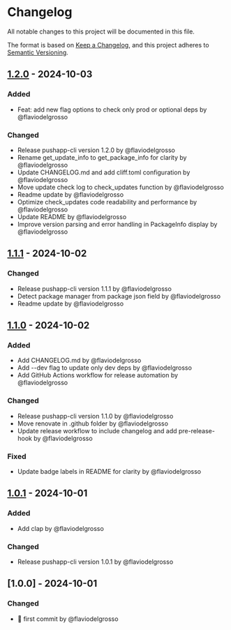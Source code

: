 # Changelog

All notable changes to this project will be documented in this file.

The format is based on [Keep a Changelog](https://keepachangelog.com/en/1.0.0/),
and this project adheres to [Semantic Versioning](https://semver.org/spec/v2.0.0.html).

## [1.2.0] - 2024-10-03

### Added
- Feat: add new flag options to check only prod or optional deps by @flaviodelgrosso

### Changed
- Release pushapp-cli version 1.2.0 by @flaviodelgrosso
- Rename get_update_info to get_package_info for clarity by @flaviodelgrosso
- Update CHANGELOG.md and add cliff.toml configuration by @flaviodelgrosso
- Move update check log to check_updates function by @flaviodelgrosso
- Readme update by @flaviodelgrosso
- Optimize check_updates code readability and performance by @flaviodelgrosso
- Update README by @flaviodelgrosso
- Improve version parsing and error handling in PackageInfo display by @flaviodelgrosso

## [1.1.1] - 2024-10-02

### Changed
- Release pushapp-cli version 1.1.1 by @flaviodelgrosso
- Detect package manager from package json field by @flaviodelgrosso
- Readme update by @flaviodelgrosso

## [1.1.0] - 2024-10-02

### Added
- Add CHANGELOG.md by @flaviodelgrosso
- Add --dev flag to update only dev deps by @flaviodelgrosso
- Add GitHub Actions workflow for release automation by @flaviodelgrosso

### Changed
- Release pushapp-cli version 1.1.0 by @flaviodelgrosso
- Move renovate in .github folder by @flaviodelgrosso
- Update release workflow to include changelog and add pre-release-hook by @flaviodelgrosso

### Fixed
- Update badge labels in README for clarity by @flaviodelgrosso

## [1.0.1] - 2024-10-01

### Added
- Add clap by @flaviodelgrosso

### Changed
- Release pushapp-cli version 1.0.1 by @flaviodelgrosso

## [1.0.0] - 2024-10-01

### Changed
- 🚀 first commit by @flaviodelgrosso

[1.2.0]: https://github.com/flaviodelgrosso/pushapp/compare/v1.1.1..v1.2.0
[1.1.1]: https://github.com/flaviodelgrosso/pushapp/compare/v1.1.0..v1.1.1
[1.1.0]: https://github.com/flaviodelgrosso/pushapp/compare/v1.0.1..v1.1.0
[1.0.1]: https://github.com/flaviodelgrosso/pushapp/compare/v1.0.0..v1.0.1

<!-- generated by git-cliff -->
